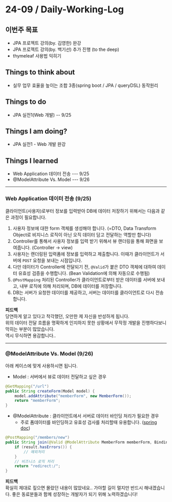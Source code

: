 # 24-09 / Daily-Working-Log

## 이번주 목표
* JPA 프로젝트 강의(by. 김영한) 완강
* JPA 프로젝트 강의(by. 백기선) 추가 진행 (to the deep)
* thymeleaf 사용법 익히기

## Things to think about
* 실무 업무 효율을 높이는 조합 3종(spring boot / JPA / queryDSL) 동작원리 

## Things to do
* JPA 실전1(Web 개발) -- 9/25

## Things I am doing?
* JPA 실전1 - Web 개발 완강

## Things I learned
* Web Application 데이터 전송  ---  9/25
* @ModelAttribute Vs. Model  ---  9/26

---

### Web Application 데이터 전송 (9/25)
클라이언트(사용자)로부터 정보를 입력받아 DB에 데이터 저장하기 위해서는 다음과 같은 과정이 필요합니다.  
1. 사용자 정보에 대한 form 객체를 생성해야 합니다. (=DTO, Data Transform Object로 비지니스 로직이 아닌 오직 데이터 담고 전달하는 역할만 합니다)
2. Controller를 통해서 사용자 정보를 입력 받기 위해서 뷰 랜더링을 통해 화면을 보여줍니다. (Controller → view)
3. 사용자는 랜더링된 입력폼에 정보를 입력하고 제출합니다. 이때가 클라이언트가 서버에 `POST` 요청을 보내는 시점입니다.
4. 다만 데이터가 Controller에 전달되기 전, `@Valid`가 붙은 DTO 객체에 대하여 데이터 유효성 검증을 수행합니다. (Bean Validation에 의해 자동으로 수행됨)
5. `@PostMapping` 처리된 Controller가 클라이언트로부터 받은 데이터를 서버에 보내고, 내부 로직에 의해 처리되며, DB에 데이터를 저장합니다.
6. DB는 서버가 요청한 데이터를 제공하고, 서버는 데이터를 클라이언트로 다시 전송합니다.

**피드백**  
당연하게 알고 있다고 착각했던, 오만한 제 자신을 반성하게 됩니다.  
위의 데이터 전달 흐름을 명확하게 인지하지 못한 상황에서 무작정 개발을 진행하다보니 막히는 부분이 많았습니다.  
역시 무식하면 용감합니다..  

---

### @ModelAttribute Vs. Model (9/26)
아래 케이스에 맞게 사용하시면 됩니다.

* Model : 서버에서 뷰로 데이터 전달하고 싶은 경우
```java
@GetMapping("/url")
public String createForm(Model model) {
    model.addAttribute("memberForm", new MemberForm());
    return "memberForm";
}
```

* @ModelAttribute : 클라이언트에서 서버로 데이터 바인딩 처리가 필요한 경우 
  * 주로 폼데이터를 바인딩하고 유효성 검사를 처리할때 유용합니다. ([spring doc](https://docs.spring.io/spring-framework/reference/web/webmvc/mvc-controller/ann-methods/modelattrib-method-args.html))
```java
@PostMapping("/members/new")
public String join(@Valid @ModelAttribute MemberForm memberForm, BindingResult result) { 
    if (result.hasErrors()) {
        // 예외처리
    }
    // 비즈니스 로직 처리
    return "redirect:/";
}
```
**피드백**  
확실히 제대로 짚으면 몰랐던 내용이 많았네요.. 가야할 길이 멀지만 반드시 해내겠습니다. 좋은 동료분들과 함께 성장하는 개발자가 되기 위해 노력하겠습니다!
